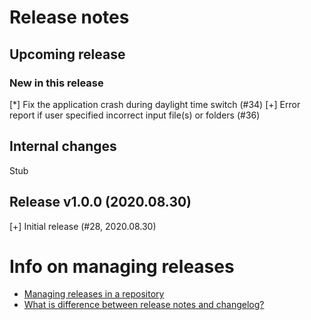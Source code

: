 # Release notes

## Upcoming release

### New in this release

[*] Fix the application crash during daylight time switch (#34)
[+] Error report if user specified incorrect input file(s) or folders (#36)

## Internal changes

Stub

## Release v1.0.0 (2020.08.30)

[+] Initial release (#28, 2020.08.30)


# Info on managing releases

* [Managing releases in a repository](https://docs.github.com/en/github/administering-a-repository/managing-releases-in-a-repository)
* [What is difference between release notes and changelog?](https://stackoverflow.com/questions/51621400/what-is-difference-between-release-notes-and-changelog)
